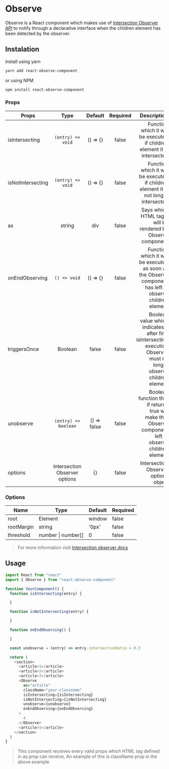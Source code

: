 # Observe
Observe is a React component which makes use of [Intersection Observer API](https://ed.team) to notify through a declarative interface when the children element has been detected by the observer.

## Instalation

Install using yarn
```bash
yarn add react-observe-component
```

or using NPM
```bash
npm install react-observe-component
```

### Props
| Props        | Type           | Default | Required | Description |
| ------------- |:-------------:| :-----:| :--------:|------: |
| isIntersecting | `(entry) => void` 				| () => {} | false | Function which it will be executed if children element it is intersected |
| isNotIntersecting      | `(entry) => void`     |   () => {}| false | Function which it will be executed if children element it is not longer intersected |
| as      | string      |  div | false | Says which HTML tag it will be rendered by Observe component |
| onEndObserving | `() => void` | () => {} | false | Function which it will be executed as soon as the Observe component has left to observe children element |
| triggersOnce | Boolean      | false | false | Boolean value which indicates if after first isIntersecting execution Observer must no longer observe children element |
| unobserve | `(entry) => boolean`   | () => false | false | Boolean function that if returns true will make that Observe component left to observe children element |
| options | Intersection Observer options | {} | false | Intersection Observer options object |

### Options

| Name            | Type               | Default | Required |
| --------------- | ------------------ | ------- | -------- |
| root      | Element            | window  | false    |
| rootMargin  | string             | '0px'   | false |
| threshold   | number \| number[] | 0       | false

> For more information visit [Intersection observer docs](https://developer.mozilla.org/en-US/docs/Web/API/Intersection_Observer_API)

## Usage
```javascript
import React from "react"
import { Observe } from "react-observe-component"

function YourComponent() {
  function isIntersecting(entry) {

  }

  function isNotIntersecting(entry) {

  }

  function onEndObserving() {

  }

  const unobserve = (entry) => entry.intersectionRatio > 0.3

  return (
    <section>
      <article>1</article>
      <article>2</article>
      <article>3</article>
      <Observe
        as="article"
        className="your-classname"
        isIntersecting={isIntersecting}
        isNotIntersecting={isNotIntersecting}
        unobserve={unobserve}
        onEndObserving={onEndObserving}
      >
        4
      </Observe>
      <article>5</article>
    </section>
  )
}
```

> This component receives every valid props which HTML tag defined in as prop can receive, An example of this is className prop in the above example